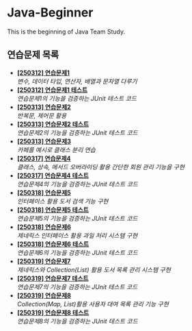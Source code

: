 # Java-Beginner

This is the beginning of Java Team Study.

## 연습문제 목록

- **[[250312] 연습문제1](/mission/a_array/Exercise01.java)**  
  _변수, 데이터 타입, 연산자, 배열과 문자열 다루기_
- **[[250312] 연습문제1 테스트](/mission/a_array/Exercise01Tests.java)**  
  _연습문제1의 기능을 검증하는 JUnit 테스트 코드_
- **[[250313] 연습문제2](/mission/b_loop/Exercise02.java)**  
  _반복문, 제어문 활용_
- **[[250313] 연습문제2 테스트](/mission/b_loop/Exercise02Test.java)**  
  _연습문제2의 기능을 검증하는 JUnit 테스트 코드_
- **[[250313] 연습문제3](/mission/c_oop/cafe/Cafe.java)**  
  _카페를 예시로 클래스 분리 연습_
- **[[250317] 연습문제4](/mission/d_library/Application.java)**  
  _클래스, 상속, 메서드 오버라이딩 활용 간단한 회원 관리 기능을 구현_
- **[[250317] 연습문제4 테스트](/mission/d_library/ApplicationTest.java)**  
  _연습문제4의 기능을 검증하는 JUnit 테스트 코드_
- **[[250318] 연습문제5](/mission/e_bookstore/LibrarySearch.java)**  
    _인터페이스 활용 도서 검색 기능 구현_
- **[[250318] 연습문제5 테스트](/mission/e_bookstore/LibrarySearchTest.java)**  
  _연습문제5의 기능을 검증하는 JUnit 테스트 코드_
- **[[250318] 연습문제6](/mission/f_generics/FruitMain.java)**  
    _제네릭스 인터페이스 활용 과일 처리 시스템 구현_
- **[[250318] 연습문제6 테스트](/mission/f_generics/services/FruitProcessorTest.java)**  
  _연습문제6의 기능을 검증하는 JUnit 테스트 코드_
- **[[250319] 연습문제7](/mission/g_collection/service/BookManager.java)**  
  _제네릭스와 Collection(List) 활용 도서 목록 관리 시스템 구현_
- **[[250319] 연습문제7 테스트](/mission/g_collection/service/BookServiceTests.java)**  
  _연습문제7의 기능을 검증하는 JUnit 테스트 코드_
- **[[250319] 연습문제8](/mission/h_collection/service/RentalManager.java)**  
  _Collection(Map, List)활용 사용자 대여 목록 관리 기능 구현_
- **[[250319] 연습문제8 테스트](/mission/h_collection/service/LibraryServiceTests.java)**  
  _연습문제8의 기능을 검증하는 JUnit 테스트 코드_